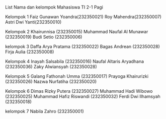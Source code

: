 List Nama dan kelompok Mahasiswa TI 2-1 Pagi 

Kelompok 1
Faiz Gunawan Yoandra(232350021)
Roy Mahendra(232350007)
Astri Dwi Yanti(232350010)

Kelompok 2
Khairunnisa (232350015)
Muhammad Naufal Al Munawar (232350019)
Budi Setio (232350006)

kelompok 3
Daffa Arya Pratama (232350022)
Bagas Andrean (232350028)
Firja Aulia (232350008)

Kelompok 4
Inayah Salsabila (232350016)
Naufal Altaris Aryadhana (232350036)
Zaky Alwiansyah (232350028)

Kelompok 5
Galang Fathonah Umma (232350017)
Prayoga Khairurizki (232350026)
Nazwa Nurfatiha (232350020)

Kelompok 6
Dimas Rizky Putera (232350027)
Muhammad Hadi Wibowo (232350025)
Muhammad Hafiz Riswandi (232350032)
Ferdi Dwi Ilhamsyah (232350018)

kelompok 7
Nabila Zahro (232350001)

